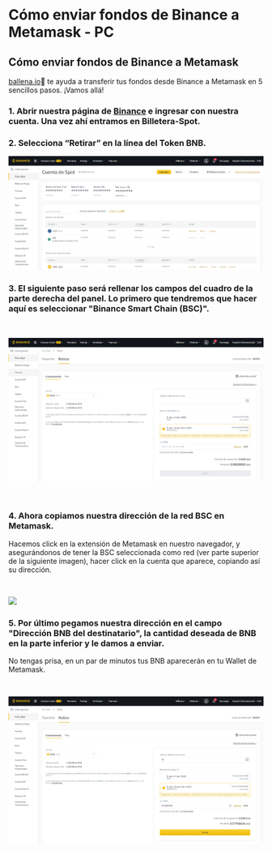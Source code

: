 # Cómo enviar fondos de Binance a Metamask - PC

## Cómo enviar fondos de Binance a Metamask

[ballena.io](https://ballena.io/)🐋 te ayuda a transferir tus fondos desde Binance a Metamask en 5 sencillos pasos. ¡Vamos allá!



### 1. Abrir nuestra página de [Binance](https://www.binance.com/es) e ingresar con nuestra cuenta. Una vez ahí entramos en Billetera-Spot.

### 

### ​2. Selecciona “Retirar” en la línea del Token BNB.



![](../../.gitbook/assets/binance_enviarbnb1.png)

### 

### 3. El siguiente paso será rellenar los campos del cuadro de la parte derecha del panel. Lo primero que tendremos que hacer aquí es seleccionar "Binance Smart Chain \(BSC\)".

​​

![](../../.gitbook/assets/binance_enviarbnb2.png)

​

### 4. Ahora copiamos nuestra dirección de la red BSC en Metamask.

Hacemos click en la extensión de Metamask en nuestro navegador, y asegurándonos de tener la BSC seleccionada como red \(ver parte superior de la siguiente imagen\), hacer click en la cuenta que aparece, copiando así su dirección.

​

![](https://user-images.githubusercontent.com/79335891/108759110-390c3e00-754c-11eb-9020-b45ebd04914e.png)

### 

### 5. Por último pegamos nuestra dirección en el campo "Dirección BNB del destinatario", la cantidad deseada de BNB en la parte inferior y le damos a enviar. 

No tengas prisa, en un par de minutos tus BNB aparecerán en tu Wallet de Metamask.

​​

![](../../.gitbook/assets/binance_enviarbnb3.png)





